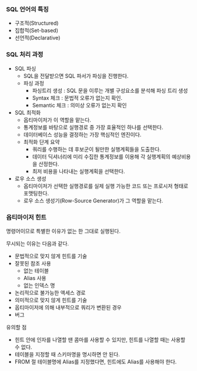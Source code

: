 ### SQL 언어의 특징

- 구조적(Structured)
- 집합적(Set-based)
- 선언적(Declarative)

### SQL 처리 과정

- SQL 파싱
    - SQL을 전달받으면 SQL 파서가 파싱을 진행한다.
    - 파싱 과정
        - 파싱트리 생성 : SQL 문을 이루는 개별 구성요소를 분석해 파싱 트리 생성
        - Syntax 체크 : 문법적 오류가 없는지 확인.
        - Semantic 체크 : 의미상 오류가 없는지 확인
- SQL 최적화
    - 옵티마이저가 이 역할을 맡는다.
    - 통계정보를 바탕으로 실행경로 중 가장 효율적인 하나를 선택한다.
    - 데이터베이스 성능을 결정하는 가장 핵심적인 엔진이다.
    - 최적화 단계 요약
        - 쿼리를 수행하는 데 후보군이 될만한 실행계획들을 도출한다.
        - 데이터 딕셔너리에 미리 수집한 통계정보를 이용해 각 실행계획의 예상비용을 산정한다.
        - 최저 비용을 나타내는 실행계획을 선택한다.
- 로우 소스 생성
    - 옵티마이저가 선택한 실행경로를 실제 실행 가능한 코드 또는 프로시저 형태로 포맷팅한다.
    - 로우 소스 생성기(Row-Source Generator)가 그 역할을 맡는다.

### 옵티마이저 힌트

명령어이므로 특별한 이유가 없는 한 그대로 실행된다.

무시되는 이유는 다음과 같다.

- 문법적으로 맞지 않게 힌트를 기술
- 잘못된 참조 사용
    - 없는 테이블
    - Alias 사용
    - 없는 인덱스 명
- 논리적으로 불가능한 액세스 경로
- 의미적으로 맞지 않게 힌트를 기술
- 옵티마이저에 의해 내부적으로 쿼리가 변환된 경우
- 버그

유의할 점

- 힌트 안에 인자를 나열할 땐 콤마를 사용할 수 있지만, 힌트를 나열할 때는 사용할 수 없다.
- 테이블을 지정할 때 스키마명을 명시하면 안 된다.
- FROM 절 테이블명에 Alias를 지정했다면, 힌트에도 Alias를 사용해야 한다.